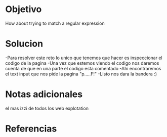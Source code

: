 # Objetivo

How about trying to match a regular expression

# Solucion

-Para resolver este reto lo unico que tenemos que hacer es inspeccionar el codigo de la pagina
-Una vez que estemos viendo el codigo nos daremos cuenta de que en una parte el codigo esta comentado
-Ahi encontraremos el text input que nos pide la pagina "p…..F!"
-Listo nos dara la bandera :)
# Notas adicionales
el mas izzi de todos los web explotation

# Referencias